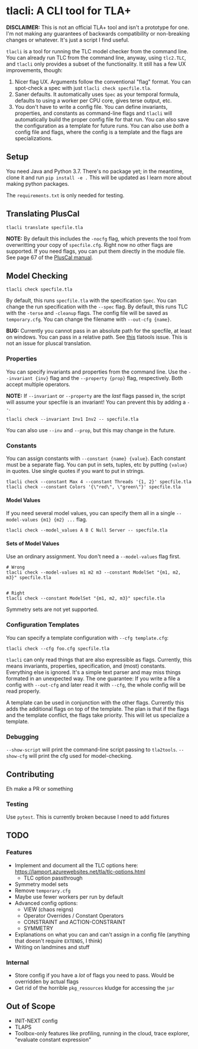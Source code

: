 # tlacli: A CLI tool for TLA+

**DISCLAIMER:** This is not an official TLA+ tool and isn't a prototype for one. I'm not making any guarantees of backwards compatibility or non-breaking changes or whatever. It's just a script I find useful.

`tlacli` is a tool for running the TLC model checker from the command line. You can already run TLC from the command line, anyway, using `tlc2.TLC`, and `tlacli` only provides a subset of the functionality. It still has a few UX improvements, though:

1. Nicer flag UX. Arguments follow the conventional "flag" format. You can spot-check a spec with just `tlacli check specfile.tla`. 
1. Saner defaults. It automatically uses `Spec` as your temporal formula, defaults to using a worker per CPU core, gives terse output, etc.
1. You don't have to write a config file. You can define invariants, properties, and constants as command-line flags and `tlacli` will automatically build the proper config file for that run. You can also save the configuration as a template for future runs. You can also use _both_ a config file and flags, where the config is a template and the flags are specializations.

## Setup

You need Java and Python 3.7. There's no package yet; in the meantime, clone it and run `pip install -e .` This will be updated as I learn more about making python packages.

The `requirements.txt` is only needed for testing.

## Translating PlusCal

```
tlacli translate specfile.tla
```

**NOTE:** By default this includes the `-nocfg` flag, which prevents the tool from overwritting your copy of `specfile.cfg`. Right now no other flags are supported. If you need flags, you can put them directly in the module file. See page 67 of the [PlusCal manual](https://lamport.azurewebsites.net/tla/p-manual.pdf).

## Model Checking


```
tlacli check specfile.tla
```

By default, this runs `specfile.tla` with the specification `Spec`. You can change the run specification with the `--spec` flag. By default, this runs TLC with the `-terse` and `-cleanup` flags. The config file will be saved as `temporary.cfg`. You can change the filename with `--out-cfg {name}`.

**BUG:** Currently you cannot pass in an absolute path for the specfile, at least on windows. You can pass in a relative path. See [this](https://github.com/tlaplus/tlaplus/issues/424) tlatools issue. This is not an issue for pluscal translation.

### Properties

You can specify invariants and properties from the command line. Use the `--invariant {inv}` flag and the `--property {prop}` flag, respectively. Both accept multiple operators.

**NOTE:** If `--invariant` or `--property` are the _last_ flags passed in, the script will assume your specfile is an invariant! You can prevent this by adding a `--`.

```
tlacli check --invariant Inv1 Inv2 -- specfile.tla
```

You can also use `--inv` and `--prop`, but this may change in the future.

### Constants

You can assign constants with `--constant {name} {value}`. Each constant must be a separate flag. You can put in sets, tuples, etc by putting `{value}` in quotes. Use single quotes if you want to put in strings.

```
tlacli check --constant Max 4 --constant Threads '{1, 2}' specfile.tla
tlacli check --constant Colors '{\"red\", \"green\"}' specfile.tla
```

#### Model Values

If you need several model values, you can specify them all in a single `--model-values {m1} {m2} ...` flag.

```
tlacli check --model_values A B C Null Server -- specfile.tla
```

#### Sets of Model Values

Use an ordinary assignment. You don't need a `--model-values` flag first.

```
# Wrong
tlacli check --model-values m1 m2 m3 --constant ModelSet "{m1, m2, m3}" specfile.tla


# Right
tlacli check --constant ModelSet "{m1, m2, m3}" specfile.tla
```

Symmetry sets are not yet supported.

### Configuration Templates

You can specify a template configuration with `--cfg template.cfg`:

```
tlacli check --cfg foo.cfg specfile.tla
```

`tlacli` can only read things that are also expressible as flags. Currently, this means invariants, properties, specification, and (most) constants. Everything else is ignored. It's a simple text parser and may miss things formated in an unexpected way. The one guarantee: If you write a file a config with `--out-cfg` and later read it with `--cfg`, the whole config will be read properly.

A template can be used in conjunction with the other flags. Currently this adds the additional flags on top of the template. The plan is that if the flags and the template conflict, the flags take priority. This will let us specialize a template.

### Debugging

`--show-script` will print the command-line script passing to `tla2tools`. `--show-cfg` will print the cfg used for model-checking.
## Contributing

Eh make a PR or something

### Testing

Use `pytest`. This is currently broken because I need to add fixtures

## TODO

### Features
* Implement and document all the TLC options here: https://lamport.azurewebsites.net/tla/tlc-options.html
    * TLC option passthrough
* Symmetry model sets
* Remove `temporary.cfg`
* Maybe use fewer workers per run by default
* Advanced config options:
    * VIEW (chaos reigns)
    * Operator Overrides / Constant Operators
    * CONSTRAINT and ACTION-CONSTRAINT
    * SYMMETRY
* Explanations on what you can and can't assign in a config file (anything that doesn't require `EXTENDS`, I think)
* Writing on landmines and stuff


### Internal

* Store config if you have a _lot_ of flags you need to pass. Would be overridden by actual flags
* Get rid of the horrible `pkg_resources` kludge for accessing the `jar`

## Out of Scope

* INIT-NEXT config
* TLAPS
* Toolbox-only features like profiling, running in the cloud, trace explorer, "evaluate constant expression"
